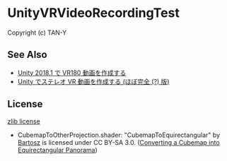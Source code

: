 UnityVRVideoRecordingTest
====

Copyright (c) TAN-Y

## See Also

* [Unity 2018.1 で VR180 動画を作成する](https://qiita.com/tan-y/items/c4b09d2f92a60fda6113)
* [Unity でステレオ VR 動画を作成する (ほぼ完全 (?) 版)](https://qiita.com/tan-y/items/941de5c8bc3309f835d5)

## License

[zlib license](http://zlib.net/zlib_license.html)

* CubemapToOtherProjection.shader: "CubemapToEquirectangular" by [Bartosz](https://stackoverflow.com/users/1531778/bartosz) is licensed under CC BY-SA 3.0. ([Converting a Cubemap into Equirectangular Panorama](https://stackoverflow.com/questions/34250742/converting-a-cubemap-into-equirectangular-panorama))
